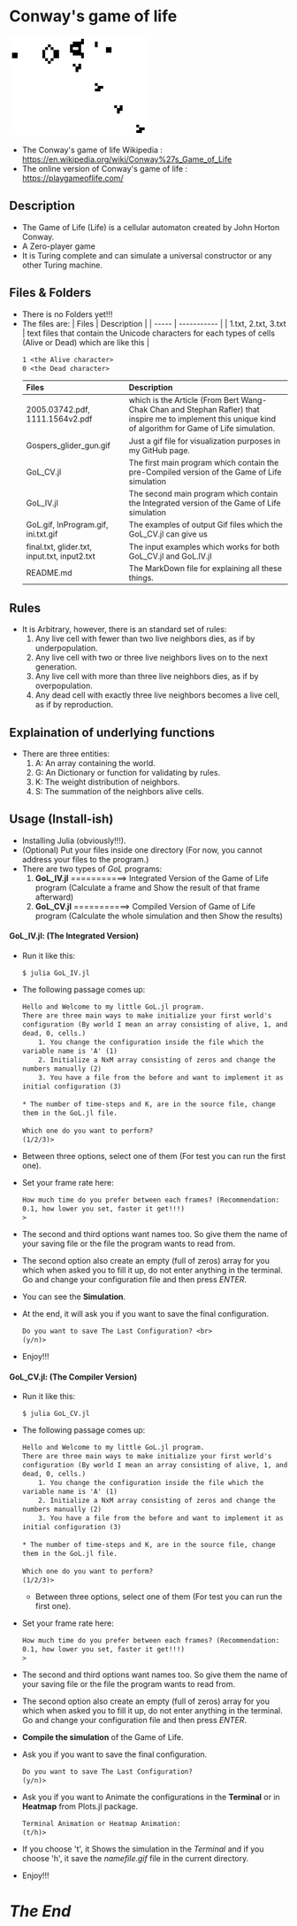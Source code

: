 # Conway's game of life

![](https://github.com/sepehrskysh1376/GameOfLife/blob/master/Gospers_glider_gun.gif)
- The Conway's game of life Wikipedia         : https://en.wikipedia.org/wiki/Conway%27s_Game_of_Life
- The online version of Conway's game of life : https://playgameoflife.com/

## Description
- The Game of Life (Life) is a cellular automaton created by John Horton Conway.
- A Zero-player game
- It is Turing complete and can simulate a universal constructor or any other Turing machine.

## Files & Folders
- There is no Folders yet!!!
- The files are:
   | Files | Description |
   | ----- | ----------- |
   | 1.txt, 2.txt, 3.txt | text files that contain the Unicode characters for each types of cells (Alive or Dead) which are like this |
    ```
    1 <the Alive character> 
    0 <the Dead character>
    ```
    | Files | Description |
    | ----- | ----------- |
    | 2005.03742.pdf, 1111.1564v2.pdf | which is the Article (From Bert Wang-Chak Chan and Stephan Rafler) that inspire me to implement this unique kind of algorithm for Game of Life simulation. |
    | Gospers_glider_gun.gif | Just a gif file for visualization purposes in my GitHub page. |
    | GoL_CV.jl | The first main program which contain the pre-Compiled version of the Game of Life simulation |
    | GoL_IV.jl | The second main program which contain the Integrated version of the Game of Life simulation
    | GoL.gif, InProgram.gif, ini.txt.gif | The examples of output Gif files which the GoL_CV.jl can give us |
    | final.txt, glider.txt, input.txt, input2.txt | The input examples which works for both GoL_CV.jl and GoL.IV.jl |
    | README.md | The MarkDown file for explaining all these things. |

## Rules
- It is Arbitrary, however, there is an standard set of rules:
    1. Any live cell with fewer than two live neighbors dies, as if by underpopulation.
    2. Any live cell with two or three live neighbors lives on to the next generation.
    3. Any live cell with more than three live neighbors dies, as if by overpopulation.
    4. Any dead cell with exactly three live neighbors becomes a live cell, as if by reproduction.

## Explaination of underlying functions
- There are three entities:
    1. A: An array containing the world.
    2. G: An Dictionary or function for validating by rules.
    3. K: The weight distribution of neighbors.
    4. S: The summation of the neighbors alive cells.

## Usage (Install-ish)
- Installing Julia (obviously!!!).
- (Optional) Put your files inside one directory (For now, you cannot address your files to the program.)
- There are two types of *GoL* programs:
    1. **GoL_IV.jl** ===========> Integrated Version of the Game of Life program  (Calculate a frame and Show the result of that frame afterward)
    2. **GoL_CV.jl** ===========> Compiled  Version  of  Game  of  Life  program  (Calculate the whole simulation and then Show the results)

#### GoL_IV.jl: (The Integrated Version)
- Run it like this:
    ```
    $ julia GoL_IV.jl
    ```
- The following passage comes up:
    ```
    Hello and Welcome to my little GoL.jl program.
    There are three main ways to make initialize your first world's configuration (By world I mean an array consisting of alive, 1, and dead, 0, cells.)
    	1. You change the configuration inside the file which the variable name is 'A' (1) 
    	2. Initialize a NxM array consisting of zeros and change the numbers manually (2) 
    	3. You have a file from the before and want to implement it as initial configuration (3)
    
    * The number of time-steps and K, are in the source file, change them in the GoL.jl file.

    Which one do you want to perform? 
    (1/2/3)> 
    ```

- Between three options, select one of them (For test you can run the first one).
- Set your frame rate here:
    ```
    How much time do you prefer between each frames? (Recommendation: 0.1, how lower you set, faster it get!!!)
    > 
    ```
- The second and third options want names too. So give them the name of your saving file or the file the program wants to read from.
- The second option also create an empty (full of zeros) array for you which when asked you to fill it up, do not enter anything in the terminal. Go and change your configuration file and then press *ENTER*.
- You can see the **Simulation**.
- At the end, it will ask you if you want to save the final configuration.
    ```
    Do you want to save The Last Configuration? <br>
    (y/n)>
    ```
- Enjoy!!!

#### GoL_CV.jl: (The Compiler Version)
- Run it like this:
    ```
    $ julia GoL_CV.jl
    ```
- The following passage comes up:
    ```
    Hello and Welcome to my little GoL.jl program.
    There are three main ways to make initialize your first world's configuration (By world I mean an array consisting of alive, 1, and dead, 0, cells.)
        1. You change the configuration inside the file which the variable name is 'A' (1)
    	2. Initialize a NxM array consisting of zeros and change the numbers manually (2)
    	3. You have a file from the before and want to implement it as initial configuration (3)
    
    * The number of time-steps and K, are in the source file, change them in the GoL.jl file.

    Which one do you want to perform? 
    (1/2/3)> 
    ```
    - Between three options, select one of them (For test you can run the first one).
- Set your frame rate here:
    ```
    How much time do you prefer between each frames? (Recommendation: 0.1, how lower you set, faster it get!!!)
    > 
    ```
- The second and third options want names too. So give them the name of your saving file or the file the program wants to read from.
- The second option also create an empty (full of zeros) array for you which when asked you to fill it up, do not enter anything in the terminal. Go and change your configuration file and then press *ENTER*.
- **Compile the simulation** of the Game of Life.
- Ask you if you want to save the final configuration.
    ```
    Do you want to save The Last Configuration?
    (y/n)>
    ```
    
- Ask you if you want to Animate the configurations in the **Terminal** or in **Heatmap** from Plots.jl package.
    ``` 
    Terminal Animation or Heatmap Animation:
    (t/h)> 
    ```
- If you choose 't', it Shows the simulation in the *Terminal* and if you choose 'h', it save the *namefile.gif* file in the current directory.
- Enjoy!!!




# *The End*
